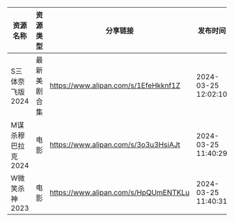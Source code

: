 | 资源名称        | 资源类型   | 分享链接                                 | 发布时间                |
| ----------- | ------ | ------------------------------------ | ------------------- |
| S三体奈飞版2024  | 最新美剧合集 | https://www.alipan.com/s/1EfeHkknf1Z | 2024-03-25 12:02:10 |
| M谋杀穆巴拉克2024 | 电影     | https://www.alipan.com/s/3o3u3HsiAJt | 2024-03-25 11:40:29 |
| W微笑杀神2023   | 电影     | https://www.alipan.com/s/HpQUmENTKLu | 2024-03-25 11:40:31 |
